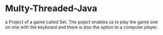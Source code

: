 # Multy-Threaded-Java
a Project of a game called Set.
The poject enables us to play the game one on one with the keyboard and there is also the option to a computer player.
